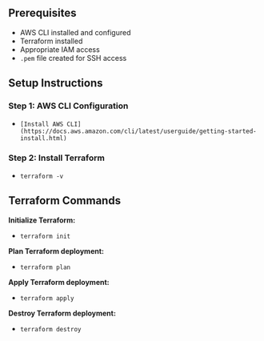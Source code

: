 ## Prerequisites

- AWS CLI installed and configured
- Terraform installed
- Appropriate IAM access
- `.pem` file created for SSH access

## Setup Instructions

### Step 1: AWS CLI Configuration
- `[Install AWS CLI](https://docs.aws.amazon.com/cli/latest/userguide/getting-started-install.html)`
   
### Step 2: Install Terraform
- `terraform -v`

## Terraform Commands
**Initialize Terraform:**
- `terraform init`

**Plan Terraform deployment:**
- `terraform plan`

**Apply Terraform deployment:**
- `terraform apply`

**Destroy Terraform deployment:**
- `terraform destroy`